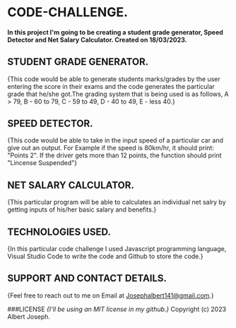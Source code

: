 # CODE-CHALLENGE.

#### In this project I'm going to be creating a student grade generator, Speed Detector and Net Salary Calculator. Created on 18/03/2023.

## STUDENT GRADE GENERATOR.
{This code would be able to generate students marks/grades by the user entering the score in their exams and the code generates the particular grade that he/she got.The grading system that is being used is as follows, A > 79, B - 60 to 79, C -  59 to 49, D - 40 to 49, E - less 40.}

## SPEED DETECTOR.
{This code would be able to take in the input speed of a particular car and give out an output. For Example if the speed is 80km/hr, it should print: "Points 2". If the driver gets more than 12 points, the function should print "Lincense Suspended"}

## NET SALARY CALCULATOR.
{This particular program will be able to calculates an individual 
net salry by getting inputs of his/her basic salary and benefits.}

## TECHNOLOGIES USED.
{In this particular code challenge I used Javascript programming language, Visual Studio Code to write the code and Github to store the code.}

## SUPPORT AND CONTACT DETAILS.
{Feel free to reach out to me on Email at Josephalbert141@gmail.com.}

###LICENSE
*{I'll be using an MIT license in my github.}*
Copyright (c) 2023 Albert Joseph.
